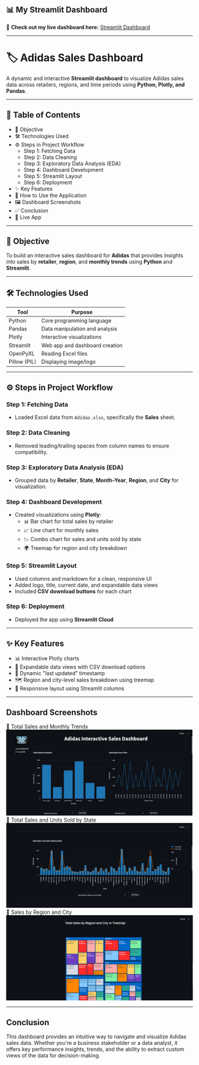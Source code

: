## 📊 My Streamlit Dashboard

🔗 **Check out my live dashboard here:** [Streamlit Dashboard](https://your-streamlit-app-link.streamlit.app)

---

# 🏷️ Adidas Sales Dashboard

A dynamic and interactive **Streamlit dashboard** to visualize Adidas sales data across retailers, regions, and time periods using **Python, Plotly, and Pandas**.

---

## 📑 Table of Contents

- 🎯 Objective  
- 🛠️ Technologies Used  
- ⚙️ Steps in Project Workflow  
  - Step 1: Fetching Data  
  - Step 2: Data Cleaning  
  - Step 3: Exploratory Data Analysis (EDA)  
  - Step 4: Dashboard Development  
  - Step 5: Streamlit Layout  
  - Step 6: Deployment  
- ✨ Key Features  
- 📂 How to Use the Application  
- 🖼️ Dashboard Screenshots  
- ✅ Conclusion  
- 🔗 Live App  

---

## 🎯 Objective

To build an interactive sales dashboard for **Adidas** that provides insights into sales by **retailer**, **region**, and **monthly trends** using **Python** and **Streamlit**.

---

## 🛠️ Technologies Used

| Tool         | Purpose                          |
|--------------|----------------------------------|
| Python       | Core programming language        |
| Pandas       | Data manipulation and analysis   |
| Plotly       | Interactive visualizations       |
| Streamlit    | Web app and dashboard creation   |
| OpenPyXL     | Reading Excel files              |
| Pillow (PIL) | Displaying image/logo            |

---

## ⚙️ Steps in Project Workflow

### Step 1: Fetching Data  
- Loaded Excel data from `Adidas.xlsx`, specifically the **Sales** sheet.

### Step 2: Data Cleaning  
- Removed leading/trailing spaces from column names to ensure compatibility.

### Step 3: Exploratory Data Analysis (EDA)  
- Grouped data by **Retailer**, **State**, **Month-Year**, **Region**, and **City** for visualization.

### Step 4: Dashboard Development  
- Created visualizations using **Plotly**:
  - 📊 Bar chart for total sales by retailer  
  - 📈 Line chart for monthly sales  
  - 📉 Combo chart for sales and units sold by state  
  - 🌍 Treemap for region and city breakdown

### Step 5: Streamlit Layout  
- Used columns and markdown for a clean, responsive UI  
- Added logo, title, current date, and expandable data views  
- Included **CSV download buttons** for each chart

### Step 6: Deployment  
- Deployed the app using **Streamlit Cloud**

---

## ✨ Key Features

- 📊 Interactive Plotly charts  
- 🧾 Expandable data views with CSV download options  
- 📅 Dynamic "last updated" timestamp  
- 🗺️ Region and city-level sales breakdown using treemap  
- 🔄 Responsive layout using Streamlit columns  

---

## Dashboard Screenshots
📌 Total Sales and Monthly Trends
![Image](https://github.com/Welde-Dhanashri/Adidas-Sales-Dashboard/blob/main/Total%20Sales%20By%20Retailer%20ANd%20Monthly%20Trends.png?raw=true)
📌 Total Sales and Units Sold by State
![Image](https://github.com/Welde-Dhanashri/Adidas-Sales-Dashboard/blob/main/Total%20Sales%20and%20Units%20Sold.png?raw=true)
📌 Sales by Region and City
![Image](https://github.com/Welde-Dhanashri/Adidas-Sales-Dashboard/blob/main/Total%20Sales%20By%20Region%20And%20State.png?raw=true)

---

## Conclusion
This dashboard provides an intuitive way to navigate and visualize Adidas sales data. Whether you're a business stakeholder or a data analyst, it offers key performance insights, trends, and the ability to extract custom views of the data for decision-making.



